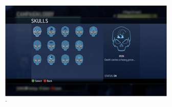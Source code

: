 
![Screenshot](https://github.com/jackrabbit72380/Ho4kmmm/blob/master/0.7.1/tags/4k_Skulls/MCC-Sculls/preview.jpg).
